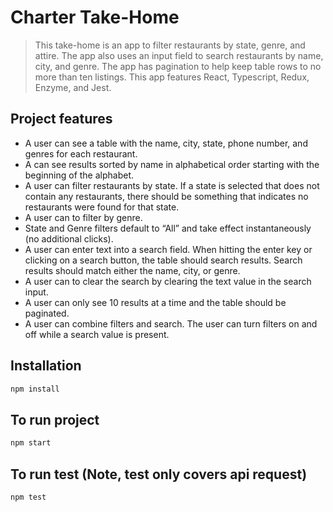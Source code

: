 # Charter Take-Home
> This take-home is an app to filter restaurants by state, genre, and attire. The app also uses an input field to search restaurants by name, city, and genre. The app has pagination to help keep table rows to no more than ten listings. This app features React, Typescript, Redux, Enzyme, and Jest.

## Project features

* A user can see a table with the name, city, state, phone number, and genres for each restaurant.
* A can see results sorted by name in alphabetical order starting with the beginning of the alphabet.
* ​A user can filter restaurants by state. If a state is selected that does not contain any restaurants, there should be something that indicates no restaurants were found for that state. 
* ​A user can to filter by genre.  
* State and Genre filters default to “All” and take effect instantaneously (no additional clicks). 
* A user can enter text into a search field. When hitting the enter key or clicking on a search button, the table should search results. Search results should match either the name, city, or genre.
* A user can to clear the search by clearing the text value in the search input.
* A user can only see 10 results at a time and the table should be paginated.
* A user can combine filters and search. The user can turn filters on and off
  while a search value is present.

## Installation

```sh
npm install
```

## To run project

```sh
npm start
```

## To run test (Note, test only covers api request)

```sh
npm test
```



